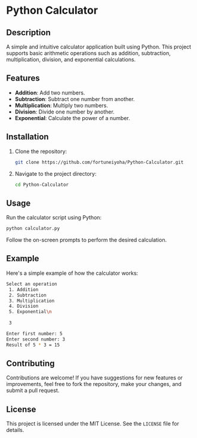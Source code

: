 # Python Calculator

## Description

A simple and intuitive calculator application built using Python. This project supports basic arithmetic operations such as addition, subtraction, multiplication, division, and exponential calculations.

## Features

- **Addition**: Add two numbers.
- **Subtraction**: Subtract one number from another.
- **Multiplication**: Multiply two numbers.
- **Division**: Divide one number by another.
- **Exponential**: Calculate the power of a number.

## Installation

1. Clone the repository:
   ```bash
   git clone https://github.com/fortuneiyoha/Python-Calculator.git
   ```
2. Navigate to the project directory:
   ```bash
   cd Python-Calculator
   ```

## Usage

Run the calculator script using Python:

```bash
python calculator.py
```

Follow the on-screen prompts to perform the desired calculation.

## Example

Here's a simple example of how the calculator works:

```bash
Select an operation
 1. Addition
 2. Subtraction
 3. Multiplication
 4. Division
 5. Exponential\n
 
 3

Enter first number: 5
Enter second number: 3
Result of 5 * 3 = 15
```

## Contributing

Contributions are welcome! If you have suggestions for new features or improvements, feel free to fork the repository, make your changes, and submit a pull request.

## License

This project is licensed under the MIT License. See the `LICENSE` file for details.